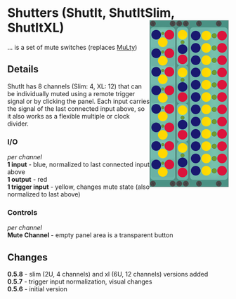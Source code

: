 # Shutters (ShutIt, ShutItSlim, ShutItXL) <img align="right" src="images/shutters_100.png">
... is a set of mute switches (replaces [MuLty](multy.md))  

## Details
ShutIt has 8 channels (Slim: 4, XL: 12) that can be individually muted using a remote trigger signal or by clicking the panel.
Each input carries the signal of the last connected input above, so it also works as a flexible multiple or clock divider.

### I/O
_per channel_  
__1 input__ - blue, normalized to last connected input above  
__1 output__ - red  
__1 trigger input__ - yellow, changes mute state (also normalized to last above)  

### Controls
_per channel_  
__Mute Channel__ - empty panel area is a transparent button

## Changes
__0.5.8__ - slim (2U, 4 channels) and xl (6U, 12 channels) versions added  
__0.5.7__ - trigger input normalization, visual changes  
__0.5.6__ - initial version
